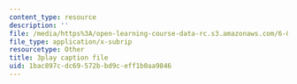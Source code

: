 ```yaml
---
content_type: resource
description: ''
file: /media/https%3A/open-learning-course-data-rc.s3.amazonaws.com/6-02-introduction-to-eecs-ii-digital-communication-systems-fall-2012/1bac897cdc69572bbd9ceff1b0aa9846_jQM_gpIXBFs.vtt
file_type: application/x-subrip
resourcetype: Other
title: 3play caption file
uid: 1bac897c-dc69-572b-bd9c-eff1b0aa9846
---
```

